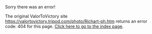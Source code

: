 

Sorry there was an error!

The original ValorToVictory site https://valortovictory.tripod.com/photo/Richart-ph.htm returns an error code: 404 for this page. [Click here to go to the index page](../index.md).